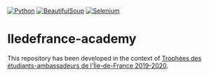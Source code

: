 [![Python](https://img.shields.io/badge/python-3.8.2-blue.svg)](https://python.org)
[![BeautifulSoup](https://img.shields.io/badge/BeautifulSoup-orange.svg)](https://pypi.org/project/beautifulsoup4/)
[![Selenium](https://img.shields.io/badge/Selenium-3.141-green.svg)](https://pypi.org/project/selenium/)

# Iledefrance-academy

This repository has been developed in the context of [Trophées des étudiants-ambassadeurs de l'Île-de-France 2019-2020](https://www.iledefrance.fr/trophees-des-etudiants-ambassadeurs-de-lile-de-france-2019-2020).
